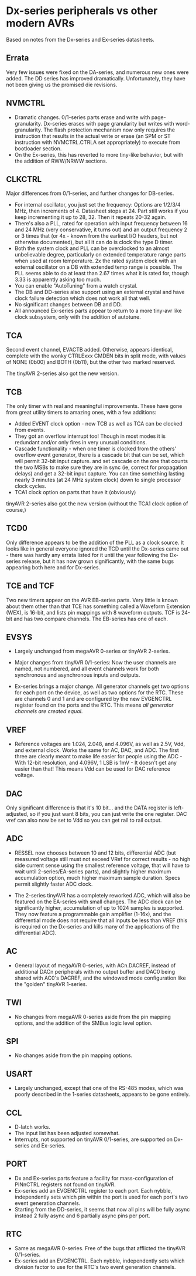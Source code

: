 # Dx-series peripherals vs other modern AVRs
Based on notes from the Dx-series and Ex-series datasheets.

## Errata
Very few issues were fixed on the DA-series, and numerous new ones were added. The DD series has improved dramatically. Unfortunately, they have not been giving us the promised die revisions.

## NVMCTRL
* Dramatic changes. 0/1-series parts erase and write with page-granularity. Dx-series erases with page granularity but writes with word-granularity. The flash protection mechanism now only requires the instruction that results in the actual write or erase (an SPM or ST instruction with NVMCTRL.CTRLA set appropriately) to execute from bootloader section.
* On the Ex-series, this has reverted to more tiny-like behavior, but with the addition of RWW/NRWW sections.

## CLKCTRL
Major differences from 0/1-series, and further changes for DB-series.
* For internal oscillator, you just set the frequency: Options are 1/2/3/4 MHz, then increments of 4. Datasheet stops at 24. Part still works if you keep incrementing it up to 28, 32. Then it repeats 20-32 again.
* There's also a PLL, rated for operation with input frequency between 16 and 24 MHz (very conservative, it turns out) and an output frequency 2 or 3 times that (or 4x - known from the earliest I/O headers, but not otherwise documented), but all it can do is clock the type D timer.
* Both the system clock and PLL can be overclocked to an almost unbelievable degree, particularly on extended temperature range parts when used at room temperature. 2x the rated system clock with an external oscillator on a DB with extended temp range is possible. The PLL seems able to do at least than 2.67 times what it is rated for, though 3.33 is apparently asking too much.
* You can enable "AutoTuning" from a watch crystal.
* The DB and DD-series also support using an external crystal and have clock failure detection which does not work all that well.
* No significant changes between DB and DD.
* All announced Ex-series parts appear to return to a more tiny-avr like clock subsystem, only with the addition of autotune.

## TCA
Second event channel, EVACTB added. Otherwise, appears identical, complete with the wonky CTRLExxx CMDEN bits in split mode, with values of NONE (0b00) and BOTH (0b11), but the other two marked reserved.

The tinyAVR 2-series also got the new version.

## TCB
The only timer with real and meaningful improvements. These have gone from great utility timers to amazing ones, with a few additions:
* Added EVENT clock option - now TCB as well as TCA can be clocked from events.
* They got an overflow interrupt too! Though in most modes it is redundant and/or only fires in very unusual conditions.
* Cascade functionality - when one timer is clocked from the others' overflow event generator, there is a cascade bit that can be set, which will permit 32-bit input capture. and set cascade on the one that counts the two MSBs to make sure they are in sync (ie, correct for propagation delays) and get a 32-bit input capture.  You can time something lasting nearly 3 minutes (at 24 MHz system clock) down to single processor clock cycles.
* TCA1 clock option on parts that have it (obviously)

tinyAVR 2-series also got the new version (without the TCA1 clock option of course,)

## TCD0
Only difference appears to be the addition of the PLL as a clock source. It looks like in general everyone ignored the TCD until the Dx-series came out - there was hardly any errata listed for it until the year following the Dx-series release, but it has now grown significantly, with the same bugs appearing both here and for Dx-series.

## TCE and TCF
Two new timers appear on the AVR EB-series parts. Very little is known about them other than that TCE has something called a Waveform Extension (WEX), is 16-bit, and lists pin mappings with 8 waveform outputs. TCF is 24-bit and has two compare channels. The EB-series has one of each.

## EVSYS
* Largely unchanged from megaAVR 0-series or tinyAVR 2-series.
* Major changes from tinyAVR 0/1-series: Now the user channels are named, not numbered, and all event channels work for both synchronous and asynchronous inputs and outputs.

* Ex-series brings a major change. All generator channels get two options for each port on the device, as well as two options for the RTC. These are channels 0 and 1 and are configured by the new EVGENCTRL register found on the ports and the RTC. This means *all generator channels are created equal*.

## VREF
* Reference voltages are 1.024, 2.048, and 4.096V, as well as 2.5V, Vdd, and external clock. Works the same for AC, DAC, and ADC. The first three are clearly meant to make life easier for people using the ADC - With 12-bit resolution, and 4.096V, 1 LSB is 1mV - It doesn't get any easier than that!
This means Vdd can be used for DAC reference voltage.

## DAC
Only significant difference is that it's 10 bit... and the DATA register is left-adjusted, so if you just want 8 bits, you can just write the one register. DAC vref can also now be set to Vdd so you can get rail to rail output.

## ADC
* RESSEL now chooses between 10 and 12 bits, differential ADC (but measured voltage still must not exceed VRef for correct results - no high side current sense using the smallest reference voltage, that will have to wait until 2-series/EA-series parts), and slightly higher maximum accumulation option, much higher maximum sample duration. Specs permit slightly faster ADC clock.

* The 2-series tinyAVR has a completely reworked ADC, which will also be featured on the EA-series with small changes. The ADC clock can be significantly higher, accumulation of up to 1024 samples is supported. They now feature a programmable gain amplifier (1-16x), and the differential mode does not require that all inputs be less than VREF (this is required on the Dx-series and kills many of the applications of the differential ADC).

## AC
* General layout of megaAVR 0-series, with ACn.DACREF, instead of additional DACn peripherals with no output buffer and DAC0 being shared with AC0's DACREF, and the windowed mode configuration like the "golden" tinyAVR 1-series.

## TWI
* No changes from megaAVR 0-series aside from the pin mapping options, and the addition of the SMBus logic level option.

## SPI
* No changes aside from the pin mapping options.

## USART
* Largely unchanged, except that one of the RS-485 modes, which was poorly described in the 1-series datasheets, appears to be gone entirely.

## CCL
* D-latch works.
* The input list has been adjusted somewhat.
* Interrupts, not supported on tinyAVR 0/1-series, are supported on Dx-series and Ex-series.

## PORT
* Dx and Ex-series parts feature a facility for mass-configuration of PINnCTRL registers not found on tinyAVR.
* Ex-series add an EVGENCTRL register to each port. Each nybble, independently sets which pin within the port is used for each port's two event generation channels.
* Starting from the DD-series, it seems that now all pins will be fully async instead 2 fully async and 6 partially async pins per port.

## RTC
* Same as megaAVR 0-series. Free of the bugs that afflicted the tinyAVR 0/1-series.
* Ex-series add an EVGENCTRL. Each nybble, independently sets which division factor to use for the RTC's two event generation channels.
